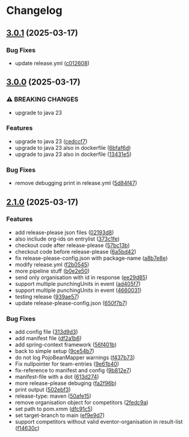 # Changelog

## [3.0.1](https://github.com/stunor92/OriGo-EventorApi/compare/v3.0.0...v3.0.1) (2025-03-17)


### Bug Fixes

* update release.yml ([c012608](https://github.com/stunor92/OriGo-EventorApi/commit/c01260825a6904805921e2025e43f8e9ed033a54))

## [3.0.0](https://github.com/stunor92/OriGo-EventorApi/compare/v2.1.0...v3.0.0) (2025-03-17)


### ⚠ BREAKING CHANGES

* upgrade to java 23

### Features

* upgrade to java 23 ([cedccf7](https://github.com/stunor92/OriGo-EventorApi/commit/cedccf73e393ef6d3a8222e63a9345336f592ac1))
* upgrade to java 23 also in dockerfile ([6bfaf6d](https://github.com/stunor92/OriGo-EventorApi/commit/6bfaf6d5ebe7e47440c6df6ff052f529537776ad))
* upgrade to java 23 also in dockerfile ([13431e5](https://github.com/stunor92/OriGo-EventorApi/commit/13431e507746c1bc627dce152f50860ca24cc1e2))


### Bug Fixes

* remove debugging print in release.yml ([5d84f47](https://github.com/stunor92/OriGo-EventorApi/commit/5d84f4740ca0c41bc822e062f8f59444228d3f4b))

## [2.1.0](https://github.com/stunor92/OriGo-EventorApi/compare/v2.0.0...v2.1.0) (2025-03-17)


### Features

* add release-please json files ([02193d8](https://github.com/stunor92/OriGo-EventorApi/commit/02193d81b9f04214ad35d024c6c9eacafaee0b53))
* also incliude org-ids on entrylist ([373c1fe](https://github.com/stunor92/OriGo-EventorApi/commit/373c1fec80dd33836b5b08640cffa57b4418a072))
* checkout code after release-please ([57bc13b](https://github.com/stunor92/OriGo-EventorApi/commit/57bc13b5651481342bbcd09936a5676a8676e970))
* checkout code before release-please ([6a5bd42](https://github.com/stunor92/OriGo-EventorApi/commit/6a5bd42c117d262f5704778a24ea2df3f0e88b58))
* fix release-please-config.json with package-name ([a8b7e8e](https://github.com/stunor92/OriGo-EventorApi/commit/a8b7e8e92c0bf91ec6f4c09fa2d911c9dd31efad))
* modify release.yml ([f2b0545](https://github.com/stunor92/OriGo-EventorApi/commit/f2b05457c7ded757dbebc53545281d49f05b5f4c))
* more pipeline stuff ([b0e2e50](https://github.com/stunor92/OriGo-EventorApi/commit/b0e2e50d2d7ea19a64b6c1e50da67a994607b257))
* send only organisation with id in response ([ee29d85](https://github.com/stunor92/OriGo-EventorApi/commit/ee29d858fcce6d56edc3a9e79ec5970df929ba04))
* support multiple punchingUnits in event ([ad405f7](https://github.com/stunor92/OriGo-EventorApi/commit/ad405f79b305567d2fa86f1f5e2499996382f3ac))
* support multiple punchingUnits in event ([4660031](https://github.com/stunor92/OriGo-EventorApi/commit/466003184f93aa993311b8faca303e07dc7c4fb6))
* testing release ([939ae57](https://github.com/stunor92/OriGo-EventorApi/commit/939ae57a7a6bd181fb63044ad4358cf9105f86d9))
* update release-please-config.json ([650f7b7](https://github.com/stunor92/OriGo-EventorApi/commit/650f7b798b60fe6e17e8c054f1b7bc0d918aff28))


### Bug Fixes

* add config file ([313d9d3](https://github.com/stunor92/OriGo-EventorApi/commit/313d9d38b4e06baa6be7cf347b684941becded01))
* add manifest file ([df2a1b6](https://github.com/stunor92/OriGo-EventorApi/commit/df2a1b6a3b271e4ddcb54c1f6a0c8701ca6ab02a))
* add spring-context framework ([56f401b](https://github.com/stunor92/OriGo-EventorApi/commit/56f401ba1a778436dc74e2b24578b7af3b038547))
* back to simple setup ([9ce54b7](https://github.com/stunor92/OriGo-EventorApi/commit/9ce54b76016ce8ad44bef6e3b8be49a24ad1ba22))
* do not log PojoBeanMapper warnings ([f437b73](https://github.com/stunor92/OriGo-EventorApi/commit/f437b73014da12794e7d08004f1aeb2e77c2c79c))
* Fix nullpointer for team-entries ([9e61b40](https://github.com/stunor92/OriGo-EventorApi/commit/9e61b406cfc6872b813675d116019c4c77f1d05c))
* fix-reference to manifest and config ([9b812e7](https://github.com/stunor92/OriGo-EventorApi/commit/9b812e7e822bd1d33096741786b0f62cde286663))
* manifest-file with a dot ([613d274](https://github.com/stunor92/OriGo-EventorApi/commit/613d274a55b96a82bb799f0fa843127bad88693a))
* more release-please debuging ([fa2f96b](https://github.com/stunor92/OriGo-EventorApi/commit/fa2f96b4a2c2f36672e6d9a8504de32b7d06e21c))
* print output ([502ebf3](https://github.com/stunor92/OriGo-EventorApi/commit/502ebf38d32df40ae4252ddead8e7e7044d67ffd))
* release-type: maven ([50afe15](https://github.com/stunor92/OriGo-EventorApi/commit/50afe155137d120b8fffb3523dbede45246fd63c))
* remove organisation object for competitors ([2fedc9a](https://github.com/stunor92/OriGo-EventorApi/commit/2fedc9aab3c896b589ecba060610e0dc42af5454))
* set path to pom.xmm ([dfc91c5](https://github.com/stunor92/OriGo-EventorApi/commit/dfc91c501d86515756e2bfbc51abbf604d8e2b6a))
* set target-branch to main ([ef9e9d7](https://github.com/stunor92/OriGo-EventorApi/commit/ef9e9d774ade4ee867755ce9018cce5ef03c5a5e))
* support competitors without valid eventor-organisation in result-list ([f14630c](https://github.com/stunor92/OriGo-EventorApi/commit/f14630cefbd5f4b7e7fde912cdc427e924704c9d))
